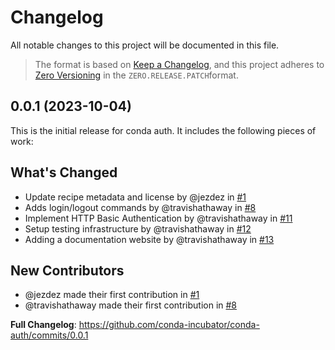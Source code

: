 # Changelog

All notable changes to this project will be documented in this file.

> The format is based on [Keep a Changelog](https://keepachangelog.com/en/1.0.0/),
> and this project adheres to [Zero Versioning](https://0ver.org/) in the `ZERO.RELEASE.PATCH`format.

<!--
Populate these categories as PRs are merged to `main`. When a release is cut,
copy to its corresponding section, deleting empty sections if any.
Remember to update the hyperlinks at the bottom.
--->

[//]: # (current developments)

## 0.0.1 (2023-10-04)

This is the initial release for conda auth. It includes the following pieces of work:

## What's Changed
* Update recipe metadata and license by @jezdez in [#1](https://github.com/conda-incubator/conda-auth/pull/1)
* Adds login/logout commands by @travishathaway in [#8](https://github.com/conda-incubator/conda-auth/pull/8)
* Implement HTTP Basic Authentication by @travishathaway in [#11](https://github.com/conda-incubator/conda-auth/pull/11)
* Setup testing infrastructure by @travishathaway in [#12](https://github.com/conda-incubator/conda-auth/pull/12)
* Adding a documentation website by @travishathaway in [#13](https://github.com/conda-incubator/conda-auth/pull/13)

## New Contributors
* @jezdez made their first contribution in [#1](https://github.com/conda-incubator/conda-auth/pull/1)
* @travishathaway made their first contribution in [#8](https://github.com/conda-incubator/conda-auth/pull/8)

**Full Changelog**: https://github.com/conda-incubator/conda-auth/commits/0.0.1

<!-- Hyperlinks --->

[0.0.1]: https://github.com/conda-incubator/conda-auth/releases/tag/0.0.1
